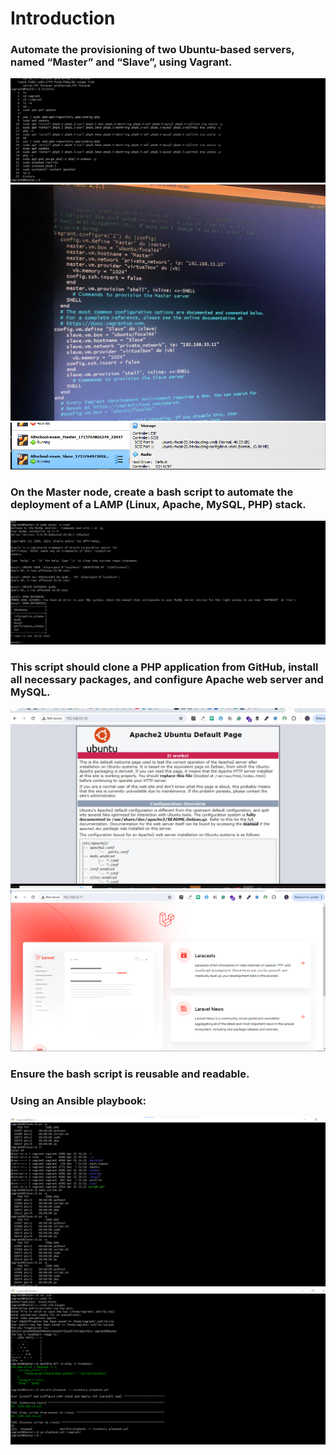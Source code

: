# Introduction
### Automate the provisioning of two Ubuntu-based servers, named “Master” and “Slave”, using Vagrant.
![installation1](./screenshots/installation1.jpg)
![installation1](./screenshots/twoVMs.jpg)
![installation1](./screenshots/twoVM.png)
### On the Master node, create a bash script to automate the deployment of a LAMP (Linux, Apache, MySQL, PHP) stack.
![installation](./screenshots/installation.jpg)
### This script should clone a PHP application from GitHub, install all necessary packages, and configure Apache web server and MySQL. 
![](./screenshots/Master-IP-address.jpg)
![](./screenshots/Slave-IP-address.png)
### Ensure the bash script is reusable and readable.
### Using an Ansible playbook:
![ansible](./screenshots/ansible.PNG)
![playbook](./screenshots/Playbooks.PNG)
